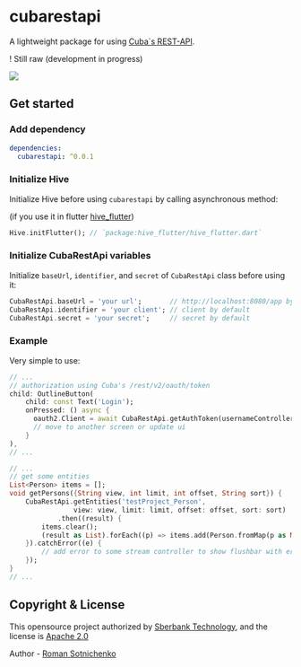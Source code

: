 # cubarestapi
A lightweight package for using [Cuba`s REST-API](https://doc.cuba-platform.com/restapi-7.1/).

! Still raw (development in progress)

<a href="https://github.com/Deep27/cubarestapi/blob/master/LICENSE"><img src="https://img.shields.io/badge/license-APACHE2.0-blue.svg?longCache=true&style=flat-square"></a>

## Get started
### Add dependency
```yaml
dependencies:
  cubarestapi: ^0.0.1
```

### Initialize Hive
Initialize Hive before using `cubarestapi` by calling asynchronous method:

(if you use it in flutter [hive_flutter](https://pub.dev/packages/hive_flutter))
```dart
Hive.initFlutter(); // `package:hive_flutter/hive_flutter.dart`
```

### Initialize CubaRestApi variables
Initialize `baseUrl`, `identifier`, and `secret` of `CubaRestApi` class before using it:
```dart
CubaRestApi.baseUrl = 'your url';       // http://localhost:8080/app by default
CubaRestApi.identifier = 'your client'; // client by default
CubaRestApi.secret = 'your secret';     // secret by default
```

### Example 
Very simple to use:
```dart
// ...
// authorization using Cuba's /rest/v2/oauth/token
child: OutlineButton(
    child: const Text('Login');
    onPressed: () async {
      oauth2.Client = await CubaRestApi.getAuthToken(usernameController.text, passwordController.text);
      // move to another screen or update ui
    }
),
// ...
```
```dart
// ...
// get some entities
List<Person> items = [];
void getPersons({String view, int limit, int offset, String sort}) {
    CubaRestApi.getEntities('testProject_Person',
                view: view, limit: limit, offset: offset, sort: sort)
            .then((result) {
        items.clear();
        (result as List).forEach((p) => items.add(Person.fromMap(p as Map)));
    }).catchError((e) {
        // add error to some stream controller to show flushbar with error or whatever
    });
}
// ...
```

## Copyright & License
This opensource project authorized by [Sberbank Technology](https://sber-tech.com/), and the license is [Apache 2.0](http://www.apache.org/licenses/LICENSE-2.0)

Author - [Roman Sotnichenko](https://github.com/Deep27/)
